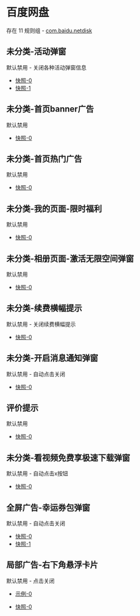 # 百度网盘

存在 11 规则组 - [com.baidu.netdisk](/src/apps/com.baidu.netdisk.ts)

## 未分类-活动弹窗

默认禁用 - 关闭各种活动弹窗信息

- [快照-0](https://i.gkd.li/i/12642505)
- [快照-1](https://i.gkd.li/i/12923937)

## 未分类-首页banner广告

默认禁用

- [快照-0](https://i.gkd.li/i/12706544)

## 未分类-首页热门广告

默认禁用

- [快照-0](https://i.gkd.li/i/12706544)

## 未分类-我的页面-限时福利

默认禁用

- [快照-0](https://i.gkd.li/i/12706549)

## 未分类-相册页面-激活无限空间弹窗

默认禁用

- [快照-0](https://i.gkd.li/i/12648987)

## 未分类-续费横幅提示

默认禁用 - 关闭续费横幅提示

- [快照-0](https://i.gkd.li/i/12924036)

## 未分类-开启消息通知弹窗

默认禁用 - 自动点击关闭

- [快照-0](https://i.gkd.li/i/12923936)

## 评价提示

默认禁用

- [快照-0](https://i.gkd.li/i/14317054)

## 未分类-看视频免费享极速下载弹窗

默认禁用 - 自动点击x按钮

- [快照-0](https://i.gkd.li/i/12783106)

## 全屏广告-幸运券包弹窗

默认禁用 - 自动点击关闭

- [快照-0](https://i.gkd.li/i/13806852)
- [快照-1](https://i.gkd.li/i/14730106)

## 局部广告-右下角悬浮卡片

默认禁用 - 点击关闭

- [示例-0](https://m.gkd.li/57941037/470eec82-ed99-4f50-beba-2587e525cfdf)

- [快照-0](https://i.gkd.li/i/14278618)

